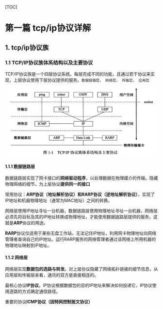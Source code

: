[TOC]

# 第一篇 tcp/ip协议详解

## 1. tcp/ip协议族

### 1.1 TCP/IP协议族体系结构以及主要协议

TCP/IP协议族是一个四层协议系统。每层完成不同的功能，且通过若干协议来实现，上层协议使用下层协议提供的服务。`数据链路层， 网络层， 传输层， 应用层`

![image-20200314023431509](../../pics/image-20200314023431509.png)

#### 1.1.1 数据链路层

数据链路层实现了网卡接口的**网络驱动程序**，以处理数据在物理媒介的传输。隐藏物理网络的细节，为上层协议**提供同一的接口**

常用协议：**ARP协议（地址解析协议）**和**RARP协议（逆地址解析协议）**，实现了IP地址和机器物理地址（通常为MAC地址）之间的转换。

网络层使用IP地址寻址一台机器，数据链路层使用物理地址寻址一台机器，网络层必须先将目标及其的IP地址转换成物理地址，才能使用数据链路层提供的服务，这就是**ARP**协议的用途。

**RARP**协议仅适用于某些无盘工作站，无法记住IP地址，利用网卡物理地址向网络管理者查询自己的IP地址。运行RARP服务的网络管理者通过该网络上所用机器的物理地址映射到IP地址。

#### 1.1.2 网络层

网络层实现**数据包的选路与转发**。对上层协议隐藏了网络拓扑链接的细节信息，从应用层和传输层来看，通讯的双方是直接相连的。

最核心协议**IP协议**。IP协议根据数据包的目的IP地址来解决如何投递它，IP协议使用逐跳的方式确定通信路径。

重要的协议**ICMP协议（因特网控制报文协议）**